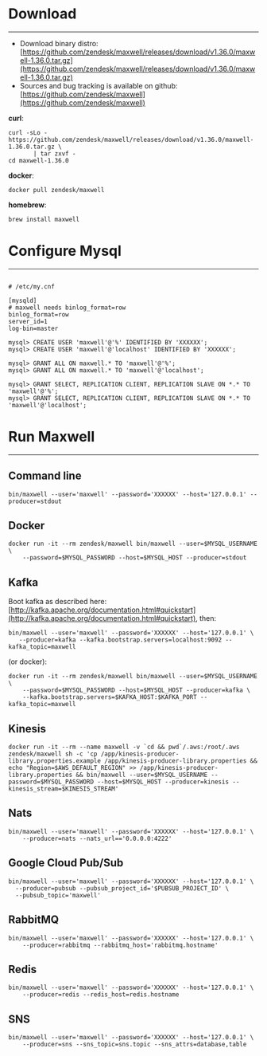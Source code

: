 # Download
***
- Download binary distro: [https://github.com/zendesk/maxwell/releases/download/v1.36.0/maxwell-1.36.0.tar.gz](https://github.com/zendesk/maxwell/releases/download/v1.36.0/maxwell-1.36.0.tar.gz)
- Sources and bug tracking is available on github: [https://github.com/zendesk/maxwell](https://github.com/zendesk/maxwell)

**curl**:
```
curl -sLo - https://github.com/zendesk/maxwell/releases/download/v1.36.0/maxwell-1.36.0.tar.gz \
       | tar zxvf -
cd maxwell-1.36.0
```

**docker**:

```
docker pull zendesk/maxwell
```

**homebrew**:

```
brew install maxwell
```

# Configure Mysql
***

```

# /etc/my.cnf

[mysqld]
# maxwell needs binlog_format=row
binlog_format=row
server_id=1 
log-bin=master
```


```
mysql> CREATE USER 'maxwell'@'%' IDENTIFIED BY 'XXXXXX';
mysql> CREATE USER 'maxwell'@'localhost' IDENTIFIED BY 'XXXXXX';

mysql> GRANT ALL ON maxwell.* TO 'maxwell'@'%';
mysql> GRANT ALL ON maxwell.* TO 'maxwell'@'localhost';

mysql> GRANT SELECT, REPLICATION CLIENT, REPLICATION SLAVE ON *.* TO 'maxwell'@'%';
mysql> GRANT SELECT, REPLICATION CLIENT, REPLICATION SLAVE ON *.* TO 'maxwell'@'localhost';
```

# Run Maxwell
***

## Command line
```
bin/maxwell --user='maxwell' --password='XXXXXX' --host='127.0.0.1' --producer=stdout
```

## Docker
```
docker run -it --rm zendesk/maxwell bin/maxwell --user=$MYSQL_USERNAME \
    --password=$MYSQL_PASSWORD --host=$MYSQL_HOST --producer=stdout
```

## Kafka

Boot kafka as described here:  [http://kafka.apache.org/documentation.html#quickstart](http://kafka.apache.org/documentation.html#quickstart), then:

```
bin/maxwell --user='maxwell' --password='XXXXXX' --host='127.0.0.1' \
   --producer=kafka --kafka.bootstrap.servers=localhost:9092 --kafka_topic=maxwell
```

(or docker):

```
docker run -it --rm zendesk/maxwell bin/maxwell --user=$MYSQL_USERNAME \
    --password=$MYSQL_PASSWORD --host=$MYSQL_HOST --producer=kafka \
    --kafka.bootstrap.servers=$KAFKA_HOST:$KAFKA_PORT --kafka_topic=maxwell
```

## Kinesis

```
docker run -it --rm --name maxwell -v `cd && pwd`/.aws:/root/.aws zendesk/maxwell sh -c 'cp /app/kinesis-producer-library.properties.example /app/kinesis-producer-library.properties && echo "Region=$AWS_DEFAULT_REGION" >> /app/kinesis-producer-library.properties && bin/maxwell --user=$MYSQL_USERNAME --password=$MYSQL_PASSWORD --host=$MYSQL_HOST --producer=kinesis --kinesis_stream=$KINESIS_STREAM'
```

## Nats

```
bin/maxwell --user='maxwell' --password='XXXXXX' --host='127.0.0.1' \
    --producer=nats --nats_url=='0.0.0.0:4222'
```

## Google Cloud Pub/Sub

```
bin/maxwell --user='maxwell' --password='XXXXXX' --host='127.0.0.1' \
  --producer=pubsub --pubsub_project_id='$PUBSUB_PROJECT_ID' \
  --pubsub_topic='maxwell'
```

## RabbitMQ

```
bin/maxwell --user='maxwell' --password='XXXXXX' --host='127.0.0.1' \
    --producer=rabbitmq --rabbitmq_host='rabbitmq.hostname'
```

## Redis

```
bin/maxwell --user='maxwell' --password='XXXXXX' --host='127.0.0.1' \
    --producer=redis --redis_host=redis.hostname
```

## SNS

```
bin/maxwell --user='maxwell' --password='XXXXXX' --host='127.0.0.1' \
    --producer=sns --sns_topic=sns.topic --sns_attrs=database,table
```
